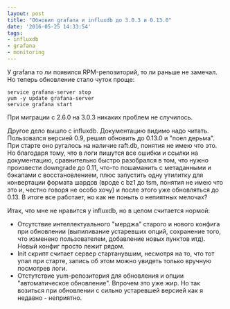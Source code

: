 ```yaml
---
layout: post
title: "Обновил grafana и influxdb до 3.0.3 и 0.13.0"
date: '2016-05-25 14:33:54'
tags:
- influxdb
- grafana
- monitoring
---
```


У grafana то ли появился RPM-репозиторий, то ли раньше не замечал. Но теперь обновление стало чуток проще:

    service grafana-server stop
    yum -y update grafana-server
    service grafana start

При миграции с 2.6.0 на 3.0.3 никаких проблем не случилось.

Другое дело вышло с influxdb. Документацию видимо надо читать. Пользовался версией 0.9, решил обновить до 0.13.0 и "поел дерьма". При старте оно ругалось на наличие raft.db, понятия не имею что это. Но благодаря тому, что в логи пишутся все ошибки и ссылки на документацию, сравнительно быстро разобрался в том, что нужно произвести downgrade до 0.11, что-то пошаманить с метаданными и бэкапами с восстановлением, плюс запустить одну утилитку для конвертации формата шардов (вроде с bz1 до tsm, понятия не имею что это и, честно говоря не особо хочу) и после этого уже обновляться до 0.13. В итоге все работает, но как не поныть о непиятных мелочах?

Итак, что мне не нравится у influxdb, но в целом считается нормой:

- Отсутствие интеллектуального "мерджа" старого и нового конфига при обновлении (выпиливание устаревших опций, сохранение того, что изменено пользователем, добавление новых пунктов итд). Новый конфиг просто лежит рядом.
- Init скрипт считает сервер стартанувшим, несмотря на то, что тот упал при старте, запись об этом можно увидеть только вручную посмотрев логи.
- Отстутствие yum-репозитория для обновления и опции "автоматическое обновление". Впрочем это уже жир. Но так возиться при обновлении с сильно устаревшей версией как я недавно - неприятно.
